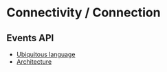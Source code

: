 # Connectivity / Connection

## Events API

- [Ubiquitous language]('./docs/events_api/ubiquitous_language.md)
- [Architecture](./docs/events_api/webhook_architecture.md)

